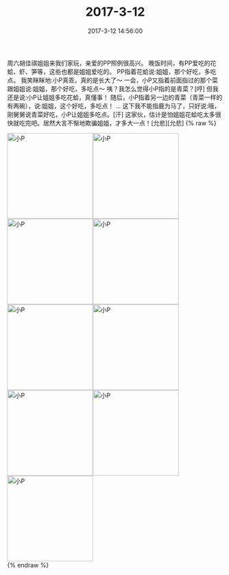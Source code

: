 ﻿---
title: "2017-3-12"
date: 2017-3-12 14:56:00
tags:
categories: 妈妈
---
周六胡佳祺姐姐来我们家玩，亲爱的PP照例很高兴。
晚饭时间，有PP爱吃的花蛤、虾、笋等，这些也都是姐姐爱吃的。
PP指着花蛤说:姐姐，那个好吃，多吃点。
我笑眯眯地:小P真乖，真的是长大了～
一会，小P又指着前面指过的那个菜跟姐姐说:姐姐，那个好吃，多吃点～
咦？我怎么觉得小P指的是青菜？[哼]
但我还是说:小P让姐姐多吃花蛤，真懂事！
随后，小P指着另一边的青菜（青菜一样的有两碗），说:姐姐，这个好吃，多吃点！
...
这下我不能指鹿为马了，只好说:哦，刚舅舅说青菜好吃，小P让姐姐多吃点。[汗]
这家伙，估计是怕姐姐花蛤吃太多很快就吃完吧。居然大言不惭地欺骗姐姐，才多大一点！[允悲][允悲]
{% raw %}
<div style="width:500 px">
<div style="float:left; width:100 px"><img src="/images/微信图片_20171012155017.jpg" width="200" alt="小P"></div>
<div style="float:left; width:100 px"><img src="/images/微信图片_20171012155025.jpg" width="200" alt="小P"></div>
<div style="float:left; width:100 px"><img src="/images/微信图片_20171012155034.jpg" width="200" alt="小P"></div>
<div style="float:left; width:100 px"><img src="/images/微信图片_20171012155042.jpg" width="200" alt="小P"></div>
<div style="float:left; width:100 px"><img src="/images/微信图片_20171012155050.jpg" width="200" alt="小P"></div>
<div style="float:left; width:100 px"><img src="/images/微信图片_20171012155058.jpg" width="200" alt="小P"></div>
<div style="float:left; width:100 px"><img src="/images/微信图片_20171012155106.jpg" width="200" alt="小P"></div>
<div style="float:left; width:100 px"><img src="/images/微信图片_20171012155114.jpg" width="200" alt="小P"></div>
<div style="float:left; width:100 px"><img src="/images/微信图片_20171012155122.jpg" width="200" alt="小P"></div>
<div style="clear:both"></div>
</div>
{% endraw %}